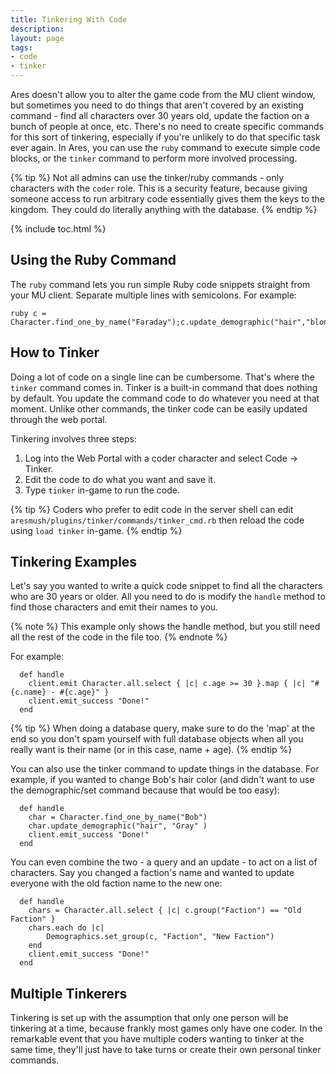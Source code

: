 ```yaml
---
title: Tinkering With Code
description: 
layout: page
tags:
- code
- tinker
---
```


Ares doesn't allow you to alter the game code from the MU client window, but sometimes you need to do things that aren't covered by an existing command - find all characters over 30 years old, update the faction on a bunch of people at once, etc.  There's no need to create specific commands for this sort of tinkering, especially if you're unlikely to do that specific task ever again.  In Ares, you can use the `ruby` command to execute simple code blocks, or the `tinker` command to perform more involved processing.

{% tip %} 
Not all admins can use the tinker/ruby commands - only characters with the  `coder`  role.  This is a security feature, because giving someone access to run arbitrary code essentially gives them the keys to the kingdom.  They could do literally anything with the database.
{% endtip %}

{% include toc.html %}

## Using the Ruby Command

The `ruby` command lets you run simple Ruby code snippets straight from your MU client.  Separate multiple lines with semicolons.  For example:

    ruby c = Character.find_one_by_name("Faraday");c.update_demographic("hair","blonde") 

## How to Tinker

Doing a lot of code on a single line can be cumbersome.  That's where the `tinker` command comes in.  Tinker is a built-in command that does nothing by default.  You update the command code to do whatever you need at that moment.  Unlike other commands, the tinker code can be easily updated through the web portal.

Tinkering involves three steps:

1. Log into the Web Portal with a coder character and select Code -> Tinker.  
2. Edit the code to do what you want and save it.
3. Type `tinker` in-game to run the code.

{% tip %} 
Coders who prefer to edit code in the server shell can edit  `aresmush/plugins/tinker/commands/tinker_cmd.rb`  then reload the code using  `load tinker`  in-game.
{% endtip %}

## Tinkering Examples

Let's say you wanted to write a quick code snippet to find all the characters who are 30 years or older.  All you need to do is modify the `handle` method to find those characters and emit their names to you.  

{% note %} 
This example only shows the handle method, but you still need all the rest of the code in the file too.
{% endnote %}

For example:

      def handle
        client.emit Character.all.select { |c| c.age >= 30 }.map { |c| "#{c.name} - #{c.age}" }
        client.emit_success "Done!"
      end

{% tip %} 
When doing a database query, make sure to do the 'map' at the end so you don't spam yourself with full database objects when all you really want is their name (or in this case, name + age).
{% endtip %}

You can also use the tinker command to update things in the database.  For example, if you wanted to change Bob's hair color (and didn't want to use the demographic/set command because that would be too easy):

      def handle
        char = Character.find_one_by_name("Bob")
        char.update_demographic("hair", "Gray" )
        client.emit_success "Done!"
      end

You can even combine the two - a query and an update - to act on a list of characters.  Say you changed a faction's name and wanted to update everyone with the old faction name to the new one:

      def handle
        chars = Character.all.select { |c| c.group("Faction") == "Old Faction" }
        chars.each do |c|
            Demographics.set_group(c, "Faction", "New Faction")
        end
        client.emit_success "Done!"
      end


## Multiple Tinkerers

Tinkering is set up with the assumption that only one person will be tinkering at a time, because frankly most games only have one coder.  In the remarkable event that you have multiple coders wanting to tinker at the same time, they'll just have to take turns or create their own personal tinker commands.